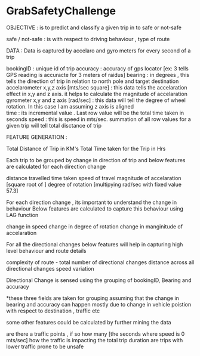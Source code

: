# GrabSafetyChallenge

OBJECTIVE : is to predict and classify a given trip in to safe or not-safe

safe / not-safe : is with respect to driving behaviour , type of route 

DATA : Data is captured by accelaro and gyro meters for every second of a trip 

bookingID : unique id of trip 
accuracy  : accuracy of gps locator [ex: 3 tells GPS reading is accuracte for 3 meters of raidus] 
bearing   : in degrees , this tells the direction of trip in relation to north pole and target destination  
accelarometer x,y,z axis [mts/sec square] : this data tells the accelaration effect in x,y and z axis. it helps to calculate the magnitude of accelaration 
gyrometer x,y and z axis [rad/sec] : this data will tell the degree of wheel rotation. In this case I am assuming z axis is aligned  
time : its incremental value . Last row value will be the total time taken in seconds 
speed : this is speed in mts/sec. summation of all row values for a given trip will tell total disctance of trip  

FEATURE GENERATION : 

Total Distance of Trip in KM's
Total Time taken for the Trip in Hrs

Each trip to be grouped by change in direction of trip and below features are calculated for each direction change 

distance travelled
time taken 
speed of travel
magnitude of accelaration [square root of ]
degree of rotation [multipying rad/sec with fixed value 57.3]


For each direction change , its important to understand the change in behaviour
Below features are calculated to capture this behaviour using LAG function

change in speed
change in degree of rotation
change in manginitude of accelaration

For all the directional changes below features will help in capturing high level behaviour and route details 

complexity of route - total number of directional changes 
                      distance across all directional changes
                      speed variation 

Directional Change is sensed using the grouping of bookingID, Bearing and accuracy 

*these three fields are taken for grouping assuming that the change in bearing and accuracy can happen mostly due to change in vehicle poistion with respect to destination , traffic etc

some other features could be calculated by further mining the data 

are there a traffic points , if so how many [the seconds where speed is 0 mts/sec]
how the traffic is impacting the total trip duration
are trips with lower traffic prone to be unsafe 
